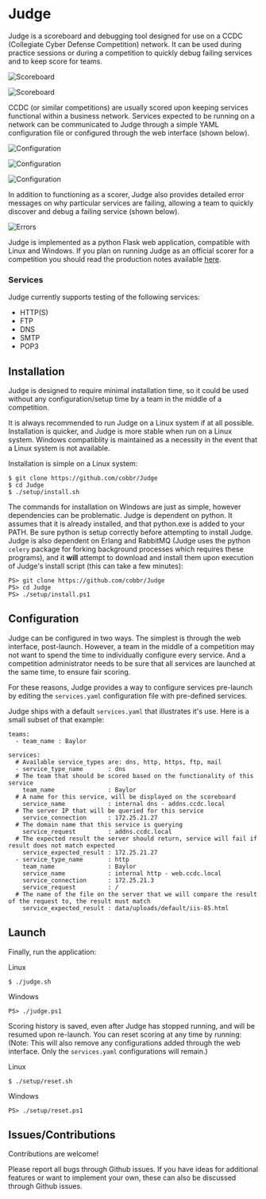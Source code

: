 # Judge

Judge is a scoreboard and debugging tool designed for use on a CCDC (Collegiate Cyber Defense Competition) network. It can be used during practice sessions or during a competition to quickly debug failing services and to keep score for teams.

![Scoreboard](https://raw.githubusercontent.com/wiki/cobbr/Judge/scoreboard1.png)

![Scoreboard](https://raw.githubusercontent.com/wiki/cobbr/Judge/scoreboard2.png)


CCDC (or similar competitions) are usually scored upon keeping services functional within a business network. Services expected to be running on a network can be communicated to Judge through a simple YAML configuration file or configured through the web interface (shown below).

![Configuration](https://raw.githubusercontent.com/wiki/cobbr/Judge/configure1.png)

![Configuration](https://raw.githubusercontent.com/wiki/cobbr/Judge/configure2.png)

![Configuration](https://raw.githubusercontent.com/wiki/cobbr/Judge/configure3.png)


In addition to functioning as a scorer, Judge also provides detailed error messages on why particular services are failing, allowing a team to quickly discover and debug a failing service (shown below).

![Errors](https://raw.githubusercontent.com/wiki/cobbr/Judge/errors1.png)

Judge is implemented as a python Flask web application, compatible with Linux and Windows. If you plan on running Judge as an official scorer for a competition you should read the production notes available [here](https://github.com/cobbr/Judge/wiki/Production-Notes).

### Services

Judge currently supports testing of the following services:
* HTTP(S)
* FTP
* DNS
* SMTP
* POP3

## Installation

Judge is designed to require minimal installation time, so it could be used without any configuration/setup time by a team in the middle of a competition.

It is always recommended to run Judge on a Linux system if at all possible. Installation is quicker, and Judge is more stable when run on a Linux system. Windows compatiblity is maintained as a necessity in the event that a Linux system is not available.

Installation is simple on a Linux system:
```
$ git clone https://github.com/cobbr/Judge
$ cd Judge
$ ./setup/install.sh
```

The commands for installation on Windows are just as simple, however dependencies can be problematic. Judge is dependent on python. It assumes that it is already installed, and that python.exe is added to your PATH. Be sure python is setup correctly before attempting to install Judge. Judge is also dependent on Erlang and RabbitMQ (Judge uses the python `celery` package for forking background processes which requires these programs), and it **will** attempt to download and install them upon execution of Judge's install script (this can take a few minutes):

```
PS> git clone https://github.com/cobbr/Judge
PS> cd Judge
PS> ./setup/install.ps1
```

## Configuration

Judge can be configured in two ways. The simplest is through the web interface, post-launch. However, a team in the middle of a competition may not want to spend the time to individually configure every service. And a competition administrator needs to be sure that all services are launched at the same time, to ensure fair scoring.

For these reasons, Judge provides a way to configure services pre-launch by editing the `services.yaml` configuration file with pre-defined services.

Judge ships with a default `services.yaml` that illustrates it's use. Here is a small subset of that example:
```
teams:
  - team_name : Baylor

services:
  # Available service_types are: dns, http, https, ftp, mail
  - service_type_name       : dns
  # The team that should be scored based on the functionality of this service
    team_name               : Baylor
  # A name for this service, will be displayed on the scoreboard
    service_name            : internal dns - addns.ccdc.local
  # The server IP that will be queried for this service
    service_connection      : 172.25.21.27
  # The domain name that this service is querying
    service_request         : addns.ccdc.local
  # The expected result the server should return, service will fail if result does not match expected
    service_expected_result : 172.25.21.27
  - service_type_name       : http
    team_name               : Baylor
    service_name            : internal http - web.ccdc.local
    service_connection      : 172.25.21.3
    service_request         : /
  # The name of the file on the server that we will compare the result of the request to, the result must match
    service_expected_result : data/uploads/default/iis-85.html
```

## Launch

Finally, run the application:

Linux
```
$ ./judge.sh
```

Windows
```
PS> ./judge.ps1
```

Scoring history is saved, even after Judge has stopped running, and will be resumed upon re-launch. You can reset scoring at any time by running:
(Note: This will also remove any configurations added through the web interface. Only the `services.yaml` configurations will remain.)

Linux
```
$ ./setup/reset.sh
```

Windows
```
PS> ./setup/reset.ps1
```

## Issues/Contributions

Contributions are welcome!

Please report all bugs through Github issues. If you have ideas for additional features or want to implement your own, these can also be discussed through Github issues.
